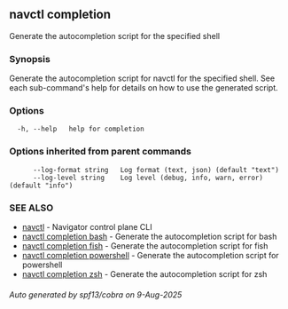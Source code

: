## navctl completion

Generate the autocompletion script for the specified shell

### Synopsis

Generate the autocompletion script for navctl for the specified shell.
See each sub-command's help for details on how to use the generated script.


### Options

```
  -h, --help   help for completion
```

### Options inherited from parent commands

```
      --log-format string   Log format (text, json) (default "text")
      --log-level string    Log level (debug, info, warn, error) (default "info")
```

### SEE ALSO

* [navctl](navctl.md)	 - Navigator control plane CLI
* [navctl completion bash](navctl_completion_bash.md)	 - Generate the autocompletion script for bash
* [navctl completion fish](navctl_completion_fish.md)	 - Generate the autocompletion script for fish
* [navctl completion powershell](navctl_completion_powershell.md)	 - Generate the autocompletion script for powershell
* [navctl completion zsh](navctl_completion_zsh.md)	 - Generate the autocompletion script for zsh

###### Auto generated by spf13/cobra on 9-Aug-2025
